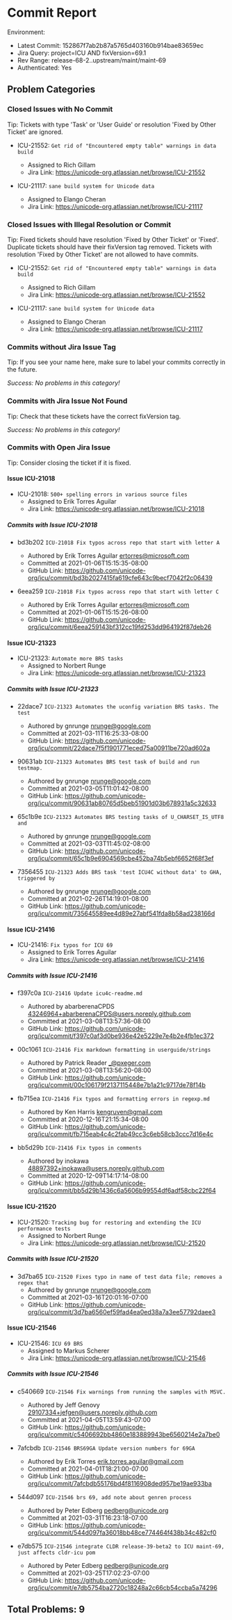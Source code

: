 <!---
Copyright (C) 2018 and later: Unicode, Inc. and others.
License & terms of use: http://www.unicode.org/copyright.html
-->

Commit Report
=============

Environment:
- Latest Commit: 152867f7ab2b87a5765d403160b914bae83659ec
- Jira Query: project=ICU AND fixVersion=69.1
- Rev Range: release-68-2..upstream/maint/maint-69
- Authenticated: Yes

## Problem Categories
### Closed Issues with No Commit
Tip: Tickets with type 'Task' or 'User Guide' or resolution 'Fixed by Other Ticket' are ignored.

- ICU-21552: `Get rid of "Encountered empty table" warnings in data build`
	- Assigned to Rich Gillam
	- Jira Link: https://unicode-org.atlassian.net/browse/ICU-21552

- ICU-21117: `sane build system for Unicode data`
	- Assigned to Elango Cheran
	- Jira Link: https://unicode-org.atlassian.net/browse/ICU-21117

### Closed Issues with Illegal Resolution or Commit
Tip: Fixed tickets should have resolution 'Fixed by Other Ticket' or 'Fixed'.
Duplicate tickets should have their fixVersion tag removed.
Tickets with resolution 'Fixed by Other Ticket' are not allowed to have commits.

- ICU-21552: `Get rid of "Encountered empty table" warnings in data build`
	- Assigned to Rich Gillam
	- Jira Link: https://unicode-org.atlassian.net/browse/ICU-21552

- ICU-21117: `sane build system for Unicode data`
	- Assigned to Elango Cheran
	- Jira Link: https://unicode-org.atlassian.net/browse/ICU-21117


### Commits without Jira Issue Tag
Tip: If you see your name here, make sure to label your commits correctly in the future.

*Success: No problems in this category!*

### Commits with Jira Issue Not Found
Tip: Check that these tickets have the correct fixVersion tag.

*Success: No problems in this category!*

### Commits with Open Jira Issue
Tip: Consider closing the ticket if it is fixed.

#### Issue ICU-21018

- ICU-21018: `500+ spelling errors in various source files`
	- Assigned to Erik Torres Aguilar
	- Jira Link: https://unicode-org.atlassian.net/browse/ICU-21018

##### Commits with Issue ICU-21018

- bd3b202 `ICU-21018 Fix typos across repo that start with letter A`
	- Authored by Erik Torres Aguilar <ertorres@microsoft.com>
	- Committed at 2021-01-06T15:15:35-08:00
	- GitHub Link: https://github.com/unicode-org/icu/commit/bd3b2027415fa619cfe643c9becf7042f2c06439

- 6eea259 `ICU-21018 Fix typos across repo that start with letter C`
	- Authored by Erik Torres Aguilar <ertorres@microsoft.com>
	- Committed at 2021-01-06T15:15:26-08:00
	- GitHub Link: https://github.com/unicode-org/icu/commit/6eea259143bf312cc19fd253dd964192f87deb26

#### Issue ICU-21323

- ICU-21323: `Automate more BRS tasks`
	- Assigned to Norbert Runge
	- Jira Link: https://unicode-org.atlassian.net/browse/ICU-21323

##### Commits with Issue ICU-21323

- 22dace7 `ICU-21323 Automates the uconfig variation BRS tasks. The test`
	- Authored by gnrunge <nrunge@google.com>
	- Committed at 2021-03-11T16:25:33-08:00
	- GitHub Link: https://github.com/unicode-org/icu/commit/22dace7f5f1901771eced75a00911be720ad602a

- 90631ab `ICU-21323 Automates BRS test task of build and run testmap.`
	- Authored by gnrunge <nrunge@google.com>
	- Committed at 2021-03-05T11:01:42-08:00
	- GitHub Link: https://github.com/unicode-org/icu/commit/90631ab80765d5beb51901d03b678931a5c32633

- 65c1b9e `ICU-21323 Automates BRS testing tasks of U_CHARSET_IS_UTF8 and`
	- Authored by gnrunge <nrunge@google.com>
	- Committed at 2021-03-03T11:45:02-08:00
	- GitHub Link: https://github.com/unicode-org/icu/commit/65c1b9e6904569cbe452ba74b5ebf6652f68f3ef

- 7356455 `ICU-21323 Adds BRS task 'test ICU4C without data' to GHA, triggered by`
	- Authored by gnrunge <nrunge@google.com>
	- Committed at 2021-02-26T14:19:01-08:00
	- GitHub Link: https://github.com/unicode-org/icu/commit/735645589ee4d89e27abf541fda8b58ad238166d

#### Issue ICU-21416

- ICU-21416: `Fix typos for ICU 69`
	- Assigned to Erik Torres Aguilar
	- Jira Link: https://unicode-org.atlassian.net/browse/ICU-21416

##### Commits with Issue ICU-21416

- f397c0a `ICU-21416 Update icu4c-readme.md`
	- Authored by abarberenaCPDS <43246964+abarberenaCPDS@users.noreply.github.com>
	- Committed at 2021-03-08T13:57:36-08:00
	- GitHub Link: https://github.com/unicode-org/icu/commit/f397c0af3d0be936e42e5229e7e4b2e4fb1ec372

- 00c1061 `ICU-21416 Fix markdown formatting in userguide/strings`
	- Authored by Patrick Reader <_@pxeger.com>
	- Committed at 2021-03-08T13:56:20-08:00
	- GitHub Link: https://github.com/unicode-org/icu/commit/00c106179f2137115448e7b1a21c9717de78f14b

- fb715ea `ICU-21416 Fix typos and formatting errors in regexp.md`
	- Authored by Ken Harris <kengruven@gmail.com>
	- Committed at 2020-12-16T21:15:34-08:00
	- GitHub Link: https://github.com/unicode-org/icu/commit/fb715eab4c4c2fab49cc3c6eb58cb3ccc7d16e4c

- bb5d29b `ICU-21416 Fix typos in comments`
	- Authored by inokawa <48897392+inokawa@users.noreply.github.com>
	- Committed at 2020-12-09T14:17:14-08:00
	- GitHub Link: https://github.com/unicode-org/icu/commit/bb5d29b1436c6a5606b99554df6adf58cbc22f64

#### Issue ICU-21520

- ICU-21520: `Tracking bug for restoring and extending the ICU performance tests`
	- Assigned to Norbert Runge
	- Jira Link: https://unicode-org.atlassian.net/browse/ICU-21520

##### Commits with Issue ICU-21520

- 3d7ba65 `ICU-21520 Fixes typo in name of test data file; removes a regex that`
	- Authored by gnrunge <nrunge@google.com>
	- Committed at 2021-03-16T20:01:16-07:00
	- GitHub Link: https://github.com/unicode-org/icu/commit/3d7ba6560ef59fad4ea0ed38a7a3ee57792daee3

#### Issue ICU-21546

- ICU-21546: `ICU 69 BRS`
	- Assigned to Markus Scherer
	- Jira Link: https://unicode-org.atlassian.net/browse/ICU-21546

##### Commits with Issue ICU-21546

- c540669 `ICU-21546 Fix warnings from running the samples with MSVC.`
	- Authored by Jeff Genovy <29107334+jefgen@users.noreply.github.com>
	- Committed at 2021-04-05T13:59:43-07:00
	- GitHub Link: https://github.com/unicode-org/icu/commit/c5406692bb4860e183889943be6560214e2a7be0

- 7afcbdb `ICU-21546 BRS69GA Update version numbers for 69GA`
	- Authored by Erik Torres <erik.torres.aguilar@gmail.com>
	- Committed at 2021-04-01T18:21:00-07:00
	- GitHub Link: https://github.com/unicode-org/icu/commit/7afcbdb55176bd4f8116908ded957be19ae933ba

- 544d097 `ICU-21546 brs 69, add note about genren process`
	- Authored by Peter Edberg <pedberg@unicode.org>
	- Committed at 2021-03-31T16:23:18-07:00
	- GitHub Link: https://github.com/unicode-org/icu/commit/544d097fa36018bb48ce774464f438b34c482cf0

- e7db575 `ICU-21546 integrate CLDR release-39-beta2 to ICU maint-69, just affects cldr-icu pom`
	- Authored by Peter Edberg <pedberg@unicode.org>
	- Committed at 2021-03-25T17:02:23-07:00
	- GitHub Link: https://github.com/unicode-org/icu/commit/e7db5754ba2720c18248a2c66cb54ccba5a74296


## Total Problems: 9
